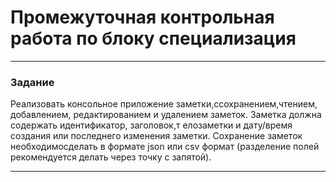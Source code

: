 # Промежуточная контрольная работа по блоку специализация

***
### Задание
Реализовать консольное приложение заметки,ссохранением,чтением, добавлением, редактированием и удалением заметок.
Заметка должна содержать идентификатор, заголовок,т елозаметки и дату/время создания или последнего изменения заметки.
Сохранение заметок необходимосделать в формате json или csv формат (разделение полей рекомендуется делать через точку с запятой).
***